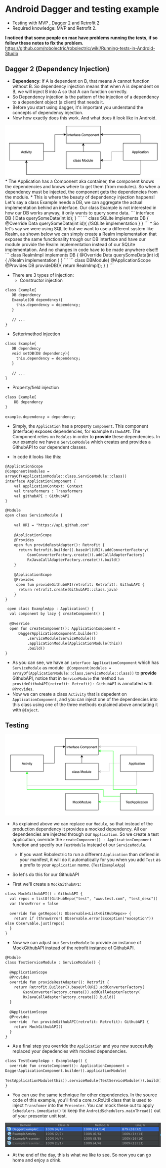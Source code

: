 # Android Dagger and testing example

* Testing with MVP , Dagger 2 and Retrofit 2
* Required knowledge: MVP  and Retrofit 2.

**I noticed that some people on mac have problems running the tests, if so follow these notes to fix the problem.**
https://github.com/robolectric/robolectric/wiki/Running-tests-in-Android-Studio

## Dagger 2 (Dependency Injection)

* **Dependency**: If A is dependent on B, that means A cannot function without B. So dependency injection means that when A is dependent on B, we will inject B into A so that A can function correctly.
* So Dependency injection is the pattern of the injection of a dependency to a dependent object (a client) that needs it.
* Before you start using dagger, it's important you understand the concepts of dependency injection.
* Now how exactly does this work. And what does it look like in Android.
 <img src="/DI-pattern.png" alt="Dependency pattern">
* The Application has a Component aka container, the component knows the dependencies and knows where to get them (from modules). So when a dependency must be injected, the component gets the dependencies from the module.
* This is where the beauty of dependency injection happens! Let's say a class Example needs a DB, we can aggregate the actual implementation behind an interface. Our class Example is not interested in how our DB works anyway, it only wants to query some data.
```
interface DB {
    Data querySomeData(int id);
}
```
```
class SQLite implements DB {
    @Override
    Data querySomeData(int id){
        //SQLite implementation
    }
}
```
* So let's say we were using SQLite but we want to use a different system like Realm, as shown below we can simply create a Realm implementation that exposes the same functionality trough our DB interface and have our module provide the Realm implementation instead of our SQLite implementation. And no changes in code have to be made anywhere else!!!
```
class RealmImpl implements DB {
    @Override
    Data querySomeData(int id){
        //Realm implementation
    }
}
```
```
class DBModule{
     @ApplicationScope
     @Provides
      DB provideDB(){
       return RealmImpl();
     }
}
```

* There are 3 types of injection:
  * Constructor injection
 ```
 class Example{
    DB dependency
    Example(DB dependency){
      this.dependency = dependency;
    }
    
    // ...
 }
   ```
  * Setter/method injection
 ```
 class Example{
    DB dependency
    void setDB(DB dependency){
      this.dependency = dependency;
    }
    
    // ...
 }
 ```
  * Property/field injection
 ```
 class Example{
     DB dependency
 }
  
 example.dependency = dependency;
 ```

* Simply, the `Application` has a property `Component`. This component (interface) exposes dependencies, for example `GithubAPI`. The Component relies on `Modules` in order to **provide** these dependencies. In our example we have a `ServiceModule` which creates and provides a GithubAPI to our dependent classes.

 * In code it looks like this:
 ```
 @ApplicationScope
 @Component(modules = arrayOf(ApplicationModule::class,ServiceModule::class))
 interface ApplicationComponent {
     val applicationContext: Context
     val transformers : Transformers
     val githubAPI : GithubAPI
 }
 ```
 ```
@Module
open class ServiceModule {

     val URI = "https://api.github.com"

     @ApplicationScope
     @Provides
     open fun provideRestAdapter(): Retrofit {
       return Retrofit.Builder().baseUrl(URI).addConverterFactory(
           GsonConverterFactory.create()).addCallAdapterFactory(
           RxJavaCallAdapterFactory.create()).build()
     }

     @ApplicationScope
     @Provides
      open fun provideGithubAPI(retrofit: Retrofit): GithubAPI {
       return retrofit.create(GithubAPI::class.java)
     }
}
 ```
 ```
  open class ExampleApp : Application() {
   val component by lazy { createComponent() }

   @Override
   open fun createComponent(): ApplicationComponent =
       DaggerApplicationComponent.builder()
           .serviceModule(ServiceModule())
           .applicationModule(ApplicationModule(this))
           .build()
 }
 ```
 
 * As you can see, we have an `interface ApplicationComponent` which has `ServiceModule` as module ` @Component(modules = arrayOf(ApplicationModule::class,ServiceModule::class))` to **provide** GithubAPI, notice that in `ServiceModule` the method `fun provideGithubAPI(retrofit: Retrofit): GithubAPI` is annotated with `@Provides`.
 * Now we can create a class `Activity` that is depedent on `ApplicationComponent`, and you can inject one of the dependencies into this class using one of the three methods explained above annotating it with `@Inject`.
 
## Testing

 <img src="/DI-testing.png" alt="Dependency injection testing">

* As explained above we can replace our `Module`, so that instead of the production dependency it provides a mocked dependency. All our dependencies are injected through our `Application`. So we create a test application, override the `createComponent() : ApplicationComponent` function and specify our `TestModule` instead of our `ServiceModule`.
     *  If you want Robolectric to run a different `Application` than defined in your manifest, it will do it automatically for you when you add `Test` as a prefix to your `Application` name. (`TestExampleApp`)

* So let's do this for our GithubAPI
* First we'll create a `MockGithubAPI`:
```
class MockGithubAPI() : GithubAPI {
  val repos = listOf(GitHubRepo("test", "www.test.com", "test_desc"))
  var throwError = false

  override fun getRepos(): Observable<List<GitHubRepo>> {
    return if (throwError) Observable.error(Exception("exception")) else Observable.just(repos)
  }
}
```

* Now we can adjust our `ServiceModule` to provide an instance of MockGithubAPI instead of the retrofit instance of GithubAPI. 
```
@Module
class TestServiceModule : ServiceModule() {

  @ApplicationScope
  @Provides
  override fun provideRestAdapter(): Retrofit {
    return Retrofit.Builder().baseUrl(URI).addConverterFactory(
        GsonConverterFactory.create()).addCallAdapterFactory(
        RxJavaCallAdapterFactory.create()).build()
  }

  @ApplicationScope
  @Provides
  override  fun provideGithubAPI(retrofit: Retrofit): GithubAPI {
    return MockGithubAPI()
  }
}
```

* As a final step you override the `Application` and you now succesfully replaced your depedencies with mocked dependencies.

```
class TestExampleApp : ExampleApp() {
  override fun createComponent(): ApplicationComponent = DaggerApplicationComponent.builder().applicationModule(
      TestApplicationModule(this)).serviceModule(TestServiceModule()).build()
}
```

* You can use the same technique for other dependencies. In the source code of this example, you'll find a core.rx.RxUtil class that is used to inject `Transfomer` into the `Presenter`. You can mock these out to apply `Schedulers.immediate()` to keep the `AndroidSchedulers.mainThread()` out of your presenter unit test.

 <img src="/Test-coverage.png" alt="Test coverage">

* At the end of the day, this is what we like to see. So now you can go home and enjoy a drink.
